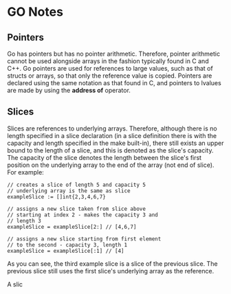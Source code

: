 # GO Notes 

## Pointers
Go has pointers but has no pointer arithmetic. Therefore, pointer arithmetic cannot be used alongside arrays in the fashion typically found in C and C++. Go pointers are used for references to large values, such as that of structs or arrays, so that only the reference value is copied. Pointers are declared using the same notation as that found in C, and pointers to lvalues are made by using the **address of** operator.

## Slices
Slices are references to underlying arrays. Therefore, although there is no length specified in a slice declaration (in a slice definition there is with the capacity and length specified in the make built-in), there still exists an upper bound to the length of a slice, and this is denoted as the slice's capacity. The capacity of the slice denotes the length between the slice's first position on the underlying array to the end of the array (not end of slice). For example:

``` 
// creates a slice of length 5 and capacity 5
// underlying array is the same as slice
exampleSlice := []int{2,3,4,6,7}

// assigns a new slice taken from slice above 
// starting at index 2 - makes the capacity 3 and
// length 3
exampleSlice = exampleSlice[2:] // [4,6,7]

// assigns a new slice starting from first element
// to the second - capacity 3, length 1 
exampleSlice = exampleSlice[:1] // [4]
```
As you can see, the third example slice is a slice of the previous slice. The previous slice still uses the first slice's underlying array as the reference.

A slic
